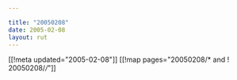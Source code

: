 ```yaml
---

title: "20050208"
date: 2005-02-08
layout: rut
---
```


[[!meta updated="2005-02-08"]]
[[!map pages="20050208/* and ! 20050208/*/*"]]
